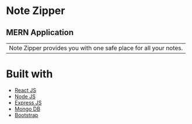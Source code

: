 # Note Zipper 
## MERN Application
<table>
<tr>
<td>
  Note Zipper provides you with one safe place for all your notes.
</td>
</tr>
</table>

# Built with 

- [React JS](https://reactjs.org/)
- [Node JS](https://nodejs.org/) 
- [Express JS](https://expressjs.com/)
- [Mongo DB](https://www.mongodb.com/)
- [Bootstrap](http://getbootstrap.com/)
